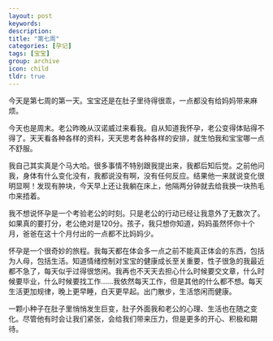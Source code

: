 ```yaml
---
layout: post
keywords: 
description: 
title: "第七周"
categories: [孕记]
tags: [宝宝]
group: archive
icon: child
tldr: true
---
```


今天是第七周的第一天。宝宝还是在肚子里待得很乖，一点都没有给妈妈带来麻烦。

今天也是周末。老公昨晚从汉诺威过来看我。自从知道我怀孕，老公变得体贴得不得了。天天看各种各样的资料，天天思考各种各样的安排，就生怕我和宝宝哪一点不舒服。

我自己其实真是个马大哈。很多事情不特别跟我提出来，我都后知后觉。之前他问我，身体有什么变化没有，我都说没有啊，没有任何反应。结果他一来就说变化很明显啊！发现有肿块，今天早上还让我躺在床上，他隔两分钟就去给我换一块热毛巾来捂着。

我不想说怀孕是一个考验老公的时刻。只是老公的行动已经让我意外了无数次了。如果真的要打分，老公绝对是120分。孩子，我只想你知道，妈妈虽然怀你十个月，爸爸在这十个月付出的一点都不比妈妈少。

怀孕是一个很奇妙的旅程。我每天都在体会多一点之前不能真正体会的东西，包括为人母，包括生活。知道情绪控制对宝宝的健康成长至关重要，性子很急的我最近都不急了，每天似乎过得很悠闲。我再也不天天去担心什么时候要交文章，什么时候要毕业，什么时候要找工作……我依然每天工作，但是其他的什么都不想。每天生活更加规律，晚上更早睡，白天更早起。出门散步，生活悠闲而健康。

一颗小种子在肚子里悄悄发生巨变，肚子外面我和老公的心理、生活也在随之变化。尽管他有时会让我们紧张，会给我们带来压力，但是更多的开心、积极和期待。


